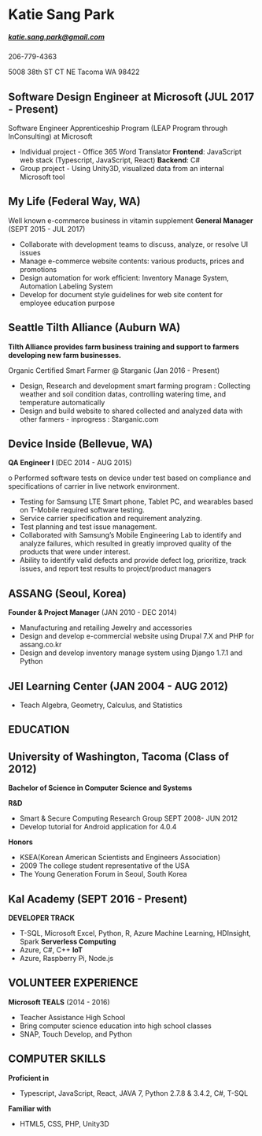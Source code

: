 # Katie Sang Park 

##### katie.sang.park@gmail.com

206-779-4363

5008 38th ST CT NE 
Tacoma WA 98422



## Software Design Engineer at Microsoft (JUL 2017 - Present)
Software Engineer Apprenticeship Program (LEAP Program through InConsulting) at Microsoft

- Individual project - Office 365 Word Translator
    **Frontend**: JavaScript web stack (Typescript, JavaScript, React)
    **Backend**: C#
- Group project - Using Unity3D, visualized data from an internal Microsoft tool

## My Life (Federal Way, WA)
Well known e-commerce business in vitamin supplement
**General Manager** (SEPT 2015 - JUL 2017)

- Collaborate with development teams to discuss, analyze, or resolve UI issues
- Manage e-commerce website contents: various products, prices and promotions
- Design automation for work efficient: Inventory Manage System, Automation Labeling System
- Develop for document style guidelines for web site content for employee education purpose

## Seattle Tilth Alliance (Auburn WA)
**Tilth Alliance provides farm business training and support to farmers developing new farm businesses.**

Organic Certified Smart Farmer @ Starganic (Jan 2016 - Present)
- Design, Research and development smart farming program
 : Collecting weather and soil condition datas, controlling watering time, and temperature automatically
- Design and build website to shared collected and analyzed data with other farmers - inprogress
 : Starganic.com
 
 
## Device Inside (Bellevue, WA)

**QA Engineer I** (DEC 2014 - AUG 2015)

o Performed software tests on device under test based on compliance and specifications of carrier in live network environment. 
- Testing for Samsung LTE Smart phone, Tablet PC, and wearables based on T-Mobile required software testing. 
- Service carrier specification and requirement analyzing. 
- Test planning and test issue management. 
- Collaborated with Samsung’s Mobile Engineering Lab to identify and analyze failures, which resulted in greatly improved quality of the products that were under interest. 
-	Ability to identify valid defects and provide defect log, prioritize, track issues, and report test results to project/product managers

## ASSANG (Seoul, Korea)

**Founder & Project Manager** (JAN 2010 - DEC 2014)

- Manufacturing and retailing Jewelry and accessories
- Design and develop e-commercial website using Drupal 7.X and PHP for assang.co.kr
- Design and develop inventory manage system using Django 1.7.1 and Python 


## JEI Learning Center (JAN 2004 - AUG 2012)

- Teach Algebra, Geometry, Calculus, and Statistics

## EDUCATION

## University of Washington, Tacoma (Class of 2012)
**Bachelor of Science in Computer Science and Systems**

**R&D** 
- Smart & Secure Computing Research Group SEPT 2008- JUN 2012
- Develop tutorial for Android application for 4.0.4

**Honors** 
- KSEA(Korean American Scientists and Engineers Association)
- 2009 The college student representative of the USA
- The Young Generation Forum in Seoul, South Korea 

## Kal Academy (SEPT 2016 - Present)
**DEVELOPER TRACK**
- T-SQL, Microsoft Excel, Python, R, Azure Machine Learning, HDInsight, Spark
**Serverless Computing**
- Azure, C#, C++
**IoT**
- Azure, Raspberry Pi, Node.js

## VOLUNTEER EXPERIENCE

**Microsoft TEALS** (2014 - 2016)

- Teacher Assistance High School 
- Bring computer science education into high school classes
- SNAP, Touch Develop, and Python

## COMPUTER SKILLS

**Proficient in**

- Typescript, JavaScript, React, JAVA 7, Python 2.7.8 & 3.4.2, C#, T-SQL

**Familiar with**

- HTML5, CSS, PHP, Unity3D
